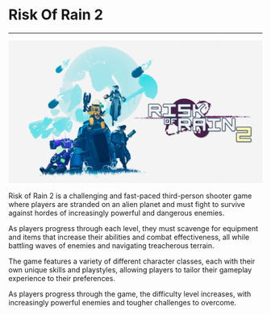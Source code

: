 # Risk Of Rain 2

---
![ror2Poster](img/ror2.jpg)

Risk of Rain 2 is a challenging and fast-paced third-person
shooter game where players are stranded on an alien planet
and must fight to survive against hordes of increasingly
powerful and dangerous enemies.

As players progress through each level, they must scavenge
for equipment and items that increase their abilities and
combat effectiveness, all while battling waves of enemies
and navigating treacherous terrain.

The game features a variety of different character classes,
each with their own unique skills and playstyles, allowing
players to tailor their gameplay experience to their preferences.

As players progress through the game, the difficulty level
increases, with increasingly powerful enemies and tougher
challenges to overcome.